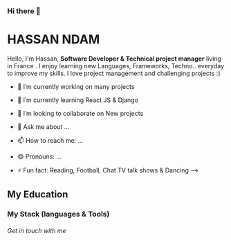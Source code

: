 ### Hi there 👋

<h1>HASSAN NDAM</h1>

Hello, I'm Hassan, <strong>Software Developer & Technical project manager</strong> living in France
. I enjoy learning new Languages, Frameworks, Techno.. everyday to improve my skills.  I love project management and challenging projects :)<br>


- 🔭 I’m currently working on many projects
- 🌱 I’m currently learning React JS & Django
- 👯 I’m looking to collaborate on New projects 
  
- 💬 Ask me about ...
- 📫 How to reach me: ...
- 😄 Pronouns: ...
- ⚡ Fun fact: Reading, Football, Chat TV talk shows & Dancing
-->


<h2>My Education</h2>


<h3>My Stack (languages & Tools) </h3>



<h6>Get in touch with me</h6>
